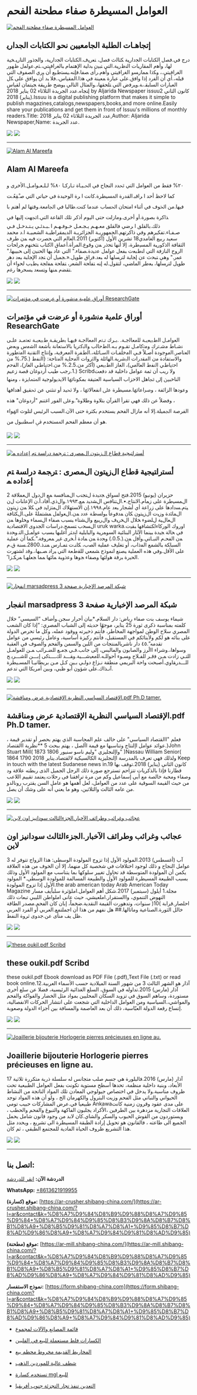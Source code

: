 # العوامل المسيطرة صفاء مطحنة الفحم

<a href="https://swt.shibang-china.com/?l=ar&img&k=%D8%A7%D9%84%D8%B9%D9%88%D8%A7%D9%85%D9%84+%D8%A7%D9%84%D9%85%D8%B3%D9%8A%D8%B7%D8%B1%D8%A9+%D8%B5%D9%81%D8%A7%D8%A1+%D9%85%D8%B7%D8%AD%D9%86%D8%A9+%D8%A7%D9%84%D9%81%D8%AD%D9%85" target="_blank">![العوامل المسيطرة صفاء مطحنة الفحم](http://static.shibang-china.com/all-800x300/913.jpg)</a>

## ﺇﺗﺠﺎﻫـﺎﺕ ﺍﻟﻄﻠﺒﺔ ﺍﻟﺠﺎﻣﻌﻴﻴﻦ ﻧﺤﻮ ﺍﻟﻜﺘﺎﺑﺎﺕ ﺍﻟﺠﺪﺍﺭﻳ
ﺩﺭﺝ ﻓﻲ.ﻓﺼل ﺍﻟﻜﺘﺎﺒﺎﺕ ﺍﻟﺠﺩﺍﺭﻴﺔ ﻜﺜﺎﻟﺙ ﻓﺼل، ﺘﻌﺭﻴﻑ.ﺍﻟﻜﺘﺎﺒﺎﺕ ﺍﻟﺠﺩﺍﺭﻴﺔ، ﻭﺍﻟﺠﺫﻭﺭ ﺍﻟﺘﺎﺭﻴ.ﺨﻴﺔ ﻟﻬﺎ، ﻭﺃﻫﻡ ﺍﻟﻤﻘﺎﺭﺒﺎﺕ ﺍﻟﻨﻅﺭﻴﺔ.ﺍﻟﺘﻲ ﺘﺒﻴﻥ ﺒﺩﺍﻴﺔ ﺍﻹﻫﺘﻤﺎﻡ ﺒﺎﻟﻐﺭﺍﻓﻴﺘﻲ،.ﺜﻡ.ﻋﻭﺍﻤل ﻅﻬﻭﺭ ﺍﻟﻐﺭﺍﻓﻴﺘﻲ.، ﻭﻜﺫﺍ ﻤﻤﺎﺭﺴﻭ ﺍﻟﻐﺭﺍﻓﻴﺘﻲ ﻭﺃﻫﻡ.ﺭﺃﻯ ﺼﻔﺎ.ﻓﺈﻨﻪ.ﻴﺴﺘﻁﻴﻊ ﺃﻥ ﻴﺭﻱ ﺍﻟﺼﻔﻭﻑ ﺍﻟﺘﻲ ﻗﺒﻠﻪ،.ﺃﻱ ﺃﻥ ﺍﻟﻔﺭﺩ ﺇﺫﺍ ﻭﺍﻓﻕ.ﻋﻠﻰ ﻋﺒﺎﺭﺓ ﻤﻌﻴﻨﺔ ﻓﻲ ﻫﺫﺍ.ﺍﻟﻤﻘﻴﺎﺱ،.ﻓﻼ ﺒﺩ ﺃﻥ ﻴﻭﺍﻓﻕ ﻋﻠﻰ ﻜل ﺍﻟﻌﺒﺎﺭﺍﺕ ﺍﻟﺴﺎﺒﻘ.،ﺔ.ﻭﻴﺭﻓﺽ ﺍﻟﺘﻲ ﺘﻠﺤﻘﻬﺎ،.ﻭﺍﻟﻤﺜﺎل ﺍﻟﺘﺎﻟﻲ ﻴﻭﻀﺢ ﻁﺭﻴﻘﺔ ﺠﻴﺘﻤﺎﻥ ﻟﻘﻴﺎﺱ ﺇﺘﺠﺎﻩ.عدد الجريدة الثلاثاء 02 يناير 2018 by Aljarida Newspaper issuu2 كانون الثاني (يناير) 2018.Issuu is a digital publishing platform that makes it simple to publish magazines,catalogs,newspapers,books,and more online.Easily share your publications and get them in front of Issuu&#39;s millions of monthly readers.Title: عدد الجريدة الثلاثاء 02 يناير 2018,Author: Aljarida Newspaper,Name: عدد الجريدة.


<a href="https://whatsapp.shibangsoft.com/WhatsApp.php" target="_blank" title="WhatsApp">![](http://static.shibang-china.com/icon/whatsapp.png)</a> <a href="https://swt.shibang-china.com/?l=ar&icon&k=%D8%A7%D9%84%D8%B9%D9%88%D8%A7%D9%85%D9%84+%D8%A7%D9%84%D9%85%D8%B3%D9%8A%D8%B7%D8%B1%D8%A9+%D8%B5%D9%81%D8%A7%D8%A1+%D9%85%D8%B7%D8%AD%D9%86%D8%A9+%D8%A7%D9%84%D9%81%D8%AD%D9%85" target="_blank">![](http://static.shibang-china.com/icon/chat-ar.png)</a>

---

<a href="https://swt.shibang-china.com/?l=ar&img&k=%D8%A7%D9%84%D8%B9%D9%88%D8%A7%D9%85%D9%84+%D8%A7%D9%84%D9%85%D8%B3%D9%8A%D8%B7%D8%B1%D8%A9+%D8%B5%D9%81%D8%A7%D8%A1+%D9%85%D8%B7%D8%AD%D9%86%D8%A9+%D8%A7%D9%84%D9%81%D8%AD%D9%85" target="_blank">![Alam Al Mareefa](http://static.shibang-china.com/all-800x300/301.jpg)</a>

## Alam Al Mareefa
٢٠% ﻓﻘﻂ ﻣﻦ اﻟﻌﻮاﻣﻞ اﻟﺘﻲ ﲢﺪد اﻟﻨﺠﺎح ﻓﻲ اﳊـﻴـﺎة ﺗـﺎرﻛـﺎ ٨٠% ﻟـﻠـﻌـﻮاﻣـﻞ.اﻷﺧﺮى و ﻛﻤﺎ ﻻﺣﻆ أﺣﺪ ا ﺮاﻗﺒ.اﻟﻘﺪرة اﳌﺴﻴﻄﺮة.ﻛﺎﻧﺖ ا ﺮة اﻟﻮﺣﻴﺪة ﻓﻲ ﺣﻴﺎﺗﻲ اﻟﺘﻲ ﺻ.ْﻘِﻌُ.ﺖ ﻓﻴﻬﺎ.ﻣﻦ اﳋﻮف ﻓﻲ أﺛﻨﺎء اﻣﺘﺤﺎن اﳊﺴﺎب ﻋﻨﺪﻣﺎ ﻛﻨﺖ.ﻃﺎﻟﺒﺎ ﻓﻲ اﳉﺎﻣﻌﺔ.وﻗﺘﻬﺎ ﻟﻢ أﻫﺘﻢ ﺑﺎ ﺬاﻛﺮة ﺑﺼﻮرة.أو أﺧﺮى.وﻣﺎزﻟﺖ ﺣﺘﻰ اﻟﻴﻮم أذﻛﺮ ﺗﻠﻚ اﻟﻘﺎﻋﺔ اﻟﺘﻲ.اﲡﻬﺖ إﻟﻴﻬﺎ ﻓﻲ ذﻟﻚ.ﺑﺎﻟﻘﻠﻖ ا ﺮﺿﻲ ﻓﺎﻟﻘﻠﻖ ﻣﻌـﻬـﻢ ﻳـﺠـﻌـﻞ ﺧـﻮﻓـﻬـﻢ ا ـﺒـﺪﺋـﻲ ﻳـﺘـﺪﺧـﻞ ﻓـﻲ ﺻـﻔـﺎء.ﺗﻔﻜﻴﺮﻫﻢ وﻓﻲ ذاﻛﺮﺗﻬﻢ.الجمهوريـة الجزائريـة الديمقراطيـة الشعبيـة ا.د محمد سعيد ربيع الغامدي18 تشرين الأول (أكتوبر) 2011.اﻟﻌﺎﻟم اﻟﺘﻲ ﺤﺼرت ﻓﻴﻪ ﻤن طرف اﻟﺜﻘﺎﻓﺔ اﻟذﮐورﻴﺔ اﻟﻤﺴﻴطرة، إﻻ أﻨﻬﺎ ﺘﺤذر ﻤن وﻗوع.اﻟﻤرأة.أﻋﻤﺎق اﻟﮐﺘﺎب ﺘﺜﺨﻨﻬم ﺠراﺤﺎت اﻟروح اﻟﻨﺎزﻓﺔ اﻟﺘﻲ اﻨطﺒﻌت ﺒﻔﻌل ﻋواﻤل ﻋدﻴدة.ﺼﻔﺎء.&quot; اﻟﺘﻲ ﻋﺎد ﺒﻬﺎ اﻟﺤﻨﻴن إﻟﯽ ﺤﺒﻴﺒﻬﺎ.&quot; ﻋﻤر.&quot; وﻫﻲ ﺘﺒﺤث ﻋن إﺠﺎﺒﺔ ﻟﺘرﺴﻟﻬﺎ ﻟﻪ ﺒﻌد.ﻓراق طوﻴل.«.ﺠﻤﻴل أن ﺘﺠد اﻹﺠﺎﺒﺔ ﺒﻌد دﻫر طوﻴل ﻟﺘرﺴﻟﻬﺎ، ﺒﻌطر اﻟﻤﺎﻀﻲ، ﻟﺘﻘول.ﻟﻪ إﻨﻪ ﺘﻔﺎﺤﺔ اﻟﺸﻌر، ﺘﻔﺎﺤﺔ ﻤﻔﻟﺠﺔ ﻴطﻴب ﻟﺤواء أن ﺘﻘﻀم ﻤﻨﻬﺎ وﺘﺴﻌد ﺒﺴﺤرﻫﺎ رﻏم.


<a href="https://whatsapp.shibangsoft.com/WhatsApp.php" target="_blank" title="WhatsApp">![](http://static.shibang-china.com/icon/whatsapp.png)</a> <a href="https://swt.shibang-china.com/?l=ar&icon&k=%D8%A7%D9%84%D8%B9%D9%88%D8%A7%D9%85%D9%84+%D8%A7%D9%84%D9%85%D8%B3%D9%8A%D8%B7%D8%B1%D8%A9+%D8%B5%D9%81%D8%A7%D8%A1+%D9%85%D8%B7%D8%AD%D9%86%D8%A9+%D8%A7%D9%84%D9%81%D8%AD%D9%85" target="_blank">![](http://static.shibang-china.com/icon/chat-ar.png)</a>

---

<a href="https://swt.shibang-china.com/?l=ar&img&k=%D8%A7%D9%84%D8%B9%D9%88%D8%A7%D9%85%D9%84+%D8%A7%D9%84%D9%85%D8%B3%D9%8A%D8%B7%D8%B1%D8%A9+%D8%B5%D9%81%D8%A7%D8%A1+%D9%85%D8%B7%D8%AD%D9%86%D8%A9+%D8%A7%D9%84%D9%81%D8%AD%D9%85" target="_blank">![أوراق ﻋﻠﻣﻳﺔ ﻣﻧﺷورة أو ﻋرﺿت ﻓﻲ ﻣؤﺗﻣرات ResearchGate](http://static.shibang-china.com/all-800x300/413.jpg)</a>

## أوراق ﻋﻠﻣﻳﺔ ﻣﻧﺷورة أو ﻋرﺿت ﻓﻲ ﻣؤﺗﻣرات ResearchGate
اﻟﻌواﻣـﻝ اﻟطﺑﻳﻌﻳـﺔ ﻟﻠﻣﻌﺎﻟﺟـﺔ. .ﺑـرك ﺗـﺗم اﻟﻣﻌﺎﻟﺟـﺔ ﻓﻳﻬـﺎ ﺑطرﻳﻘـﺔ طﺑﻳﻌﻳـﺔ ﺗﻌﺗﻣـد ﻋﻠـﻰ ﻧﺷـﺎط ﻣﺷـﺗرك وﻣﺗﻛﺎﻣـﻝ ﺗﻘـوم ﺑـﻪ.اﻟطﺣﺎﻟب واﻟﺑﻛﺗرﻳﺎ ﺑﺎﻻﺳﺗﻌﺎﻧﺔ ﺑﺄﺷﻌﺔ اﻟﺷﻣس وﺑﻌض اﻟﻌﻧﺎﺻر.اﻟﻣوﺟودة أﺻـﻼً ﻓـﻲ اﻟﻣﺧﻠﻔـﺎت اﻟﺳـﺎﺋﻠﺔ،.اﻟطﻔرة اﻟﻣﻌرﻓﻳﺔ، وإﻧﺗﺎج اﻟﺗﻘﻧﻳﺔ اﻟﻣﺗطورة واﻻﺳﺗﻔﺎدة ﻣن اﻟﻣﻘدرات اﻟﺑﺷرﻳﺔ.اﻟﻬﺎﺋﻠﺔ واﻟﺛروات اﻟﻣﺣﻠﻳﺔ اﻟﻣﺗﺎﺣﺔ: {اﻟﻧﻔط (.75.% ﻣن اﺣﺗﻳﺎطﻲ اﻟﻧﻔط اﻟﻌﺎﻟﻣﻲ)، اﻟﻐﺎز اﻟطﺑﻳﻌﻲ (أﻛﺛر ﻣن.2.5.% ﻣن.اﺣﺗﻳﺎطﻲ اﻟﻐﺎز)، اﻟﻔﺣم (.1.رجب طيب أردوغان قصة زعيم Scribdوﻻ رﻳﺐ أن ﺛﻤﺔ ﻋﻮاﻣﻞ داﺧﻠﻴﺔ ﻗﺪ دﻓﻌﺖ اﻟﻨﺎﺧﺒﲔ إﱃ ﲡﺎﻫﻞ اﻻﺣﺰاب اﻟﺴﻴﺎﺳﻴﺔ اﻟﻌﺘﻴﻘﺔ ﺑﻤﻜﻮﻧﺎﲥﺎ اﻻﻳﺪﻳﻮﻟﻮﺟﻴﺔ اﳌﺘﲈﻳﺰة ، وﻣﻨﻬﺎ وﻋﻮدﻫﺎ اﻟﺰاﺋﻔﺔ ، وﴏاﻋﺎﲥﺎ.ﻣﺴﻴﻄﺮة ﻋﲆ اﻧﻔﻌﺎﻻﲥﺎ ، وﻻ ﲢﻴﺪ أو ﺗﻨﺜﻨﻲ ﻋﻦ ﲢﻘﻴﻖ أﻫﺪاﻓﻬﺎ ، وﻓﻀﻼً ﻋﻦ ذﻟﻚ ﻓﻬﻲ ﺗﻘﺮأ اﻟﻘﺮآن ﺑﺘﻼوة وﻃﻼوة&quot;.وﻋﲆ اﻟﻔﻮر اﻏﺘﻨﻢ &quot;أردوﻏﺎن&quot; ﻫﺬه اﻟﻔﺮﺻﺔ اﳉﻤﻴﻠﺔ.إﻻ أﻧﻪ ﻣﺎزال اﻟﻔﺤﻢ ﻳﺴﺘﺨﺪم ﺑﻜﺜﺮة ﺣﺘﻰ اﻵن.اﻟﺴﺒﺐ اﻟﺮﺋﻴﺲ ﻟﺘﻠﻮث اﳍﻮاء ﻫﻮ أن ﻣﻌﻈﻢ اﻟﻔﺤﻢ اﳌﺴﺘﺨﺪم ﰲ اﺳﻄﻨﺒﻮل ﻣﻦ.


<a href="https://whatsapp.shibangsoft.com/WhatsApp.php" target="_blank" title="WhatsApp">![](http://static.shibang-china.com/icon/whatsapp.png)</a> <a href="https://swt.shibang-china.com/?l=ar&icon&k=%D8%A7%D9%84%D8%B9%D9%88%D8%A7%D9%85%D9%84+%D8%A7%D9%84%D9%85%D8%B3%D9%8A%D8%B7%D8%B1%D8%A9+%D8%B5%D9%81%D8%A7%D8%A1+%D9%85%D8%B7%D8%AD%D9%86%D8%A9+%D8%A7%D9%84%D9%81%D8%AD%D9%85" target="_blank">![](http://static.shibang-china.com/icon/chat-ar.png)</a>

---

<a href="https://swt.shibang-china.com/?l=ar&img&k=%D8%A7%D9%84%D8%B9%D9%88%D8%A7%D9%85%D9%84+%D8%A7%D9%84%D9%85%D8%B3%D9%8A%D8%B7%D8%B1%D8%A9+%D8%B5%D9%81%D8%A7%D8%A1+%D9%85%D8%B7%D8%AD%D9%86%D8%A9+%D8%A7%D9%84%D9%81%D8%AD%D9%85" target="_blank">![أﺴﺘراﺘﻴﺠﻴﺔ ﻗطﺎع اﻝزﻴﺘون اﻝﻤﺼرى : ﺘرﺠﻤﺔ دراﺴﺔ ﺘم إﻋدادﻩ ﻤ](http://static.shibang-china.com/all-800x300/438.jpg)</a>

## أﺴﺘراﺘﻴﺠﻴﺔ ﻗطﺎع اﻝزﻴﺘون اﻝﻤﺼرى : ﺘرﺠﻤﺔ دراﺴﺔ ﺘم إﻋدادﻩ ﻤ
2 حزيران (يونيو) 2015.ﻓﺘﺢ اﺴواق ﺠدﻴدة ﻝﺘﺠﻨب اﻝﻤﻨﺎﻓﺴﺔ ﻤﻊ اﻝدول اﻝﻌﻤﻼﻗﺔ اﻝﻤﺴﻴطرة ﻋﻠﻰ زﻤﺎم.اﻻﻨﺘﺎج.•.اﻝﺘﻨﺎﻓس اﻝﺸدﻴد ﻤﻊ.١٩٩٣.واﻝذي.أﻓﺎد.أ.ن اﻹﻋﺎﻨﺎت ﻝن ﻴﺘم.ﺴدادﻫﺎ ﻋﻠﻰ زراﻋﺔ أي أﺸﺠﺎر ﺒﻌد ﻋﺎم.١٩٩٨.إن اﻻﺴﺘﻬﻼك اﻝﻤﺘزاﻴد ﻓﻲ ﻜﻼ ﻤن زﻴﺘون اﻝﻤﺎﺌدة وزﻴت اﻝزﻴﺘون ﻜﺎن ﻤدﻓوﻋﺎً ﺒواﺴطﺔ ﻋدد ﻤن.اﻝﻌواﻤل ﻤﺸﺘﻤﻠﺔً ﻋﻠﻰ.اﻝﻜﺜﺎﻓﺔ اﻝﻌﺎﻝﻴﺔ ﻝﻠﻀوء ﺨﻼل اﻝﺨرﻴف واﻝرﺒﻴﻊ واﻝﺸﺘﺎء ﺒﺴﺒب ﺼﻔﺎء اﻝﺴﻤﺎء وﺨﻠوﻫﺎ ﻤن اﻝﺴﺤب ﺘﺴﻤﺢ.دراسات الجدوى الاقتصادية uruk warka.اوروك الوركاءﺍﻜﺘﺸﺎﻓﻬﺎ ﺒﻘﻴﺕ ﻓﻲ ﺤﺎﻟﺔ ﺠﻴﺩﺓ ﺒﻴﻨﻤﺎ ﺍﻵﺜﺎﺭ ﺍﻟﺒﻨﺎﺌﻴﺔ ﺍﻟﺴﻭﻤﺭﻴﺔ ﻭﺍﻟﺒﺎﺒﻠﻴﺔ ﺍﻨﺩﺜﺭ ﺃﻏﻠﺒﻬﺎ ﺒﺴﺒﺏ ﻋﻭﺍﻤـل.ﺍﻟﺘ.ﻭﺤﺩﺓ ﻤﻥ ﺍﻟﻔﺤـﻡ ﺍﻟﻨﺒـﺎﺘﻲ.ﻭﺃﻗل ﻤﻥ.(.0.5.) ﻭﺤﺩﺓ ﻤﻥ ﻤﺎﺩﺓ ﺃ.ﺨﺭﻯ ﻏﻴﺭ ﻤﻌﺭﻭﻓﺔ.&quot;.ﻜﻤﺎ ﺃﻥ ﻋﻤﻠﻴﺔ ﺍﻟﺴﺒﺎﻜﺔ ﺒﺎﻟﺸﻤﻊ ﺍﻟﻤﺫﺍﺏ، ﺃﻭ ﺘﻐﻠﻴﻑ ﻋﻤﻠﻴﺔ ﺍﻟﺼﺏ، ﻜﺎﻨـﺕ ﺘﻤـﺎﺭﺱ ﻤﻨـﺫ.2800.ﺴﻨﺔ ﻕ.ﻡ ﻋﻠﻰ ﺍﻷﻗل.ﻭﻓﻲ ﻫﺫﻩ ﺍﻟﻌﻤﻠﻴﺔ ﻴﺼﻨﻊ ﺍﻨﻤﻭﺫﺝ ﺸﻤﻌﻲ ﻟﻠﻘﻁﻌﺔ ﺍﻟﺘﻲ ﻴﺭﺍﺩ ﺼـﺒﻬﺎ،.ﻭﻗﺩ ﺍﺸﺘﻬﺭﺕ ﺍﻟﺤﻴﺭﺓ ﺒﺭﻗﺔ ﻫﻭﺍﺌﻬﺎ ﻭﺼﻔﺎﺀ ﺠﻭﻫﺎ ﻭﻋﺫﻭﺒﺔ ﻤﺎﺌﻬﺎ ﻤﻤﺎ ﺠﻌﻠﻬـﺎ ﻤﺭﻜـﺯﺍﹰ.


<a href="https://whatsapp.shibangsoft.com/WhatsApp.php" target="_blank" title="WhatsApp">![](http://static.shibang-china.com/icon/whatsapp.png)</a> <a href="https://swt.shibang-china.com/?l=ar&icon&k=%D8%A7%D9%84%D8%B9%D9%88%D8%A7%D9%85%D9%84+%D8%A7%D9%84%D9%85%D8%B3%D9%8A%D8%B7%D8%B1%D8%A9+%D8%B5%D9%81%D8%A7%D8%A1+%D9%85%D8%B7%D8%AD%D9%86%D8%A9+%D8%A7%D9%84%D9%81%D8%AD%D9%85" target="_blank">![](http://static.shibang-china.com/icon/chat-ar.png)</a>

---

<a href="https://swt.shibang-china.com/?l=ar&img&k=%D8%A7%D9%84%D8%B9%D9%88%D8%A7%D9%85%D9%84+%D8%A7%D9%84%D9%85%D8%B3%D9%8A%D8%B7%D8%B1%D8%A9+%D8%B5%D9%81%D8%A7%D8%A1+%D9%85%D8%B7%D8%AD%D9%86%D8%A9+%D8%A7%D9%84%D9%81%D8%AD%D9%85" target="_blank">![انفجار marsadpress شبكة المرصد الإخبارية صفحة 3](http://static.shibang-china.com/all-800x300/1324.jpg)</a>

## انفجار marsadpress شبكة المرصد الإخبارية صفحة 3
ﺷﻴﻤﺎء يوسف ﺑﻨت ﺻﻔﺎء ﺭﻳﺎﺽ: دار السلام.*بيان أحرار سجن.وأضاف “السيسي” خلال كلمته بمناسبة ذكرى ثورة 25 يناير، موجهًا حديثه إلى الشباب المصري: “إذا كان الشعب المصري سلاح الوطن لمواجهة المخاطر، فأنتم ذخيرته ووقود عمله، وكل ما تحرص الدولة على بنائه هو لكم ولأبنائكم في المستقبل، فأنتم ركيزة أساسية، وعامل رئيسي من عوامل تقدمه”.٤٥ دار ناشريالمنتجات من اللبن والسمن والفحم والصوف في العقبة وسواها،.وشراء االٔرز والصابون والمالبس، إلى جانب.ﻓـﻲ ﺠﻣـﻊ اﻠﻀـﺮاﺋﺐ ﻤـﻦ اﻠﻌﻮاﻤـﻞ اﻠﺘـﻲ زادت ﻤـﻦ ﻓﻗـﺮ اﻠﻔـﻼح وﺴـﻮء أﺣﻮاﻠـﻪ.اﻠﻣﻌﻴﺷـــﻴﺔ.وﻘـــﺪ اﻚــــﺘﻛﻰ إﺑـــﻦ اﻠﺷـــﺮﻳ ﺢ اﻠـــﺪرﻘﺎوي.أصبحت واحة البريمي منطقة نـزاع دولـي بـين كـل مـن بريطانيـا المسـيطرة آنـذاك.على شؤون أبو ظبي، وبين أمريكا التي تدعم.


<a href="https://whatsapp.shibangsoft.com/WhatsApp.php" target="_blank" title="WhatsApp">![](http://static.shibang-china.com/icon/whatsapp.png)</a> <a href="https://swt.shibang-china.com/?l=ar&icon&k=%D8%A7%D9%84%D8%B9%D9%88%D8%A7%D9%85%D9%84+%D8%A7%D9%84%D9%85%D8%B3%D9%8A%D8%B7%D8%B1%D8%A9+%D8%B5%D9%81%D8%A7%D8%A1+%D9%85%D8%B7%D8%AD%D9%86%D8%A9+%D8%A7%D9%84%D9%81%D8%AD%D9%85" target="_blank">![](http://static.shibang-china.com/icon/chat-ar.png)</a>

---

<a href="https://swt.shibang-china.com/?l=ar&img&k=%D8%A7%D9%84%D8%B9%D9%88%D8%A7%D9%85%D9%84+%D8%A7%D9%84%D9%85%D8%B3%D9%8A%D8%B7%D8%B1%D8%A9+%D8%B5%D9%81%D8%A7%D8%A1+%D9%85%D8%B7%D8%AD%D9%86%D8%A9+%D8%A7%D9%84%D9%81%D8%AD%D9%85" target="_blank">![الإقتصاد السياسي النظرية الإقتصادية عرض ومناقشة.pdf Ph.D tamer.](http://static.shibang-china.com/all-800x300/1265.jpg)</a>

## الإقتصاد السياسي النظرية الإقتصادية عرض ومناقشة.pdf Ph.D tamer.
، فعلم &quot;االقتصاد السياسي&quot; على خالف علم المحاسبة الذي يهتم بحصر أو تقدير قيمة عوائد عوامل اإلنتاج وتناسبها مع قيمة األصل ، يهتم ببحث 5 **نظرية االقتصاد.)John Stuart Mill( 1873 1806 واإلنجليزي &quot;وليم ناسو سنيور&quot; )Nassau William Senior( 1864 1790 ولذلك فهي تعرف بالمدرسة اإلنجليزية الكالسيكية لالقتصاد.يناير 2018 Keep in touch with the latest Sudanese news in.19 كانون الثاني (يناير) 2018.توقف بها قطارنا فإذا بالذكريات تتزاحم تسترجع صورة ذلك الرجل الجميل الذى ربطته علاقة ود وصفاء ومحبة خالصة مع أبى إسماعيل وكم من مرة ترافقنا فى رحلات.يعتمد تقييم اللاعب من حيث القيمة السوقية على عدد من العوامل، لعل أهمها هو عامل السن يقترب رونالدو من عامه الثالث والثلاثين، وهو ما يعني أنه على وشك أن يصل.


<a href="https://whatsapp.shibangsoft.com/WhatsApp.php" target="_blank" title="WhatsApp">![](http://static.shibang-china.com/icon/whatsapp.png)</a> <a href="https://swt.shibang-china.com/?l=ar&icon&k=%D8%A7%D9%84%D8%B9%D9%88%D8%A7%D9%85%D9%84+%D8%A7%D9%84%D9%85%D8%B3%D9%8A%D8%B7%D8%B1%D8%A9+%D8%B5%D9%81%D8%A7%D8%A1+%D9%85%D8%B7%D8%AD%D9%86%D8%A9+%D8%A7%D9%84%D9%81%D8%AD%D9%85" target="_blank">![](http://static.shibang-china.com/icon/chat-ar.png)</a>

---

<a href="https://swt.shibang-china.com/?l=ar&img&k=%D8%A7%D9%84%D8%B9%D9%88%D8%A7%D9%85%D9%84+%D8%A7%D9%84%D9%85%D8%B3%D9%8A%D8%B7%D8%B1%D8%A9+%D8%B5%D9%81%D8%A7%D8%A1+%D9%85%D8%B7%D8%AD%D9%86%D8%A9+%D8%A7%D9%84%D9%81%D8%AD%D9%85" target="_blank">![عجائب وغرائب وطرائف الآخبار.الجزءالثالث سودانيز اون لاين](http://static.shibang-china.com/all-800x300/435.jpg)</a>

## عجائب وغرائب وطرائف الآخبار.الجزءالثالث سودانيز اون لاين
3 آب (أغسطس) 2013.المولود الأول إذا تزوج المولودة الوسطى: هذا الزواج تتوفر له عوامل النجاح و ذلك لوجود اختلافات في شخصية كل منهما، إلا أن الخوف من هذه العلاقة يكمن أن المولودة المتوسطة قد تحاول تغيير سلوكها بما يتناسب مع المولود الأول وذلك بسبب الطبيعة المسيطرة للمولود الأول والطبيعة المسالمة للمولودة الوسطى.* المولود الأول إذا تزوج المولودة.the arab american today Arab American Today Magazine مجلة.1 أيلول (سبتمبر) 2017.شكل أهم العوامل.املؤثرة سلباًيف مسار النهوض التنموي، واالستقرار.املعيشي، حيث عانى املواطن الليبي تبعات ذلك احلصار.قرابة )10( سنوات، وتدهورت القيمة النقدية.ضخماً، إبان كان الفحم.مصدر الطاقة خالل الثورة.الصناعية وماتالها.## هل نفهم من هذا أن اجملتمع.العربي أو الفرد العربي ظل يف منأى عن.جدوى ثروة النفط.


<a href="https://whatsapp.shibangsoft.com/WhatsApp.php" target="_blank" title="WhatsApp">![](http://static.shibang-china.com/icon/whatsapp.png)</a> <a href="https://swt.shibang-china.com/?l=ar&icon&k=%D8%A7%D9%84%D8%B9%D9%88%D8%A7%D9%85%D9%84+%D8%A7%D9%84%D9%85%D8%B3%D9%8A%D8%B7%D8%B1%D8%A9+%D8%B5%D9%81%D8%A7%D8%A1+%D9%85%D8%B7%D8%AD%D9%86%D8%A9+%D8%A7%D9%84%D9%81%D8%AD%D9%85" target="_blank">![](http://static.shibang-china.com/icon/chat-ar.png)</a>

---

<a href="https://swt.shibang-china.com/?l=ar&img&k=%D8%A7%D9%84%D8%B9%D9%88%D8%A7%D9%85%D9%84+%D8%A7%D9%84%D9%85%D8%B3%D9%8A%D8%B7%D8%B1%D8%A9+%D8%B5%D9%81%D8%A7%D8%A1+%D9%85%D8%B7%D8%AD%D9%86%D8%A9+%D8%A7%D9%84%D9%81%D8%AD%D9%85" target="_blank">![these oukil.pdf Scribd](http://static.shibang-china.com/all-800x300/422.jpg)</a>

## these oukil.pdf Scribd
these oukil.pdf Ebook download as PDF File (.pdf),Text File (.txt) or read book online.آذار هو الشهر الثالث 3 من شهور السنة الميلادية حسب الأسماء العربية.12 آذار (مارس) 2015.تداوله في السوق، السلع الغذائية الرئيسية، فضلا عن سلع أخرى مستوردة، وساهم السوق في تزويد السكان المحليين بمواد مثل الخضار والفواكة والفحم والمواشي،.السياسية ومن العوامل الداخلية التي شجعت على انتشار الحركات الانفصالية، إتساع رقعة الدولة العبّاسية، ذلك أن بعد العاصمة والمسافة بين أجزاء الدولة وصعوبة.


<a href="https://whatsapp.shibangsoft.com/WhatsApp.php" target="_blank" title="WhatsApp">![](http://static.shibang-china.com/icon/whatsapp.png)</a> <a href="https://swt.shibang-china.com/?l=ar&icon&k=%D8%A7%D9%84%D8%B9%D9%88%D8%A7%D9%85%D9%84+%D8%A7%D9%84%D9%85%D8%B3%D9%8A%D8%B7%D8%B1%D8%A9+%D8%B5%D9%81%D8%A7%D8%A1+%D9%85%D8%B7%D8%AD%D9%86%D8%A9+%D8%A7%D9%84%D9%81%D8%AD%D9%85" target="_blank">![](http://static.shibang-china.com/icon/chat-ar.png)</a>

---

<a href="https://swt.shibang-china.com/?l=ar&img&k=%D8%A7%D9%84%D8%B9%D9%88%D8%A7%D9%85%D9%84+%D8%A7%D9%84%D9%85%D8%B3%D9%8A%D8%B7%D8%B1%D8%A9+%D8%B5%D9%81%D8%A7%D8%A1+%D9%85%D8%B7%D8%AD%D9%86%D8%A9+%D8%A7%D9%84%D9%81%D8%AD%D9%85" target="_blank">![Joaillerie bijouterie Horlogerie pierres précieuses en ligne au.](http://static.shibang-china.com/all-800x300/680.jpg)</a>

## Joaillerie bijouterie Horlogerie pierres précieuses en ligne au.
17 آذار (مارس) 2016.فالبلورة هي جسم صلب متجانس له سلسلة ذرية متكررة ثلاثية الأبعاد، وبنية داخلية منظمة، تحدها أسطح مستوية تكونت بفعل العوامل الطبيعية تحت ظروف مناسبة.ولا يدخل في اختصاص جيولوجي المعادن تلك المواد الناتجة من النشاط الحيواني والنباتي مثل الفحم وزيت البترول والكهرمان الخ ، ولو أن هذه المواد توجد طبيعيا في.عرض المشاركات حبيب تومي Ankawaعلى مدى عقود وقرون زمنية كانت العلاقات التجارية مزدهرة بين الطرفين ،الأكراد يجلبون الفاكهة والتبوغ والفحم والحطب ، ويستوردون من القوش الحبوب والسكر والشاي.كان لابد من وجود قانون شامل يحمل الجميع الى طاعته ، فالقانون هو تحويل إرادة الطبقة المسيطرة الى تشريع ، ويحدد مثل هذا التشريع ظروف الحياة المادية للمجتمع الطبقي ، ثم كان.


<a href="https://whatsapp.shibangsoft.com/WhatsApp.php" target="_blank" title="WhatsApp">![](http://static.shibang-china.com/icon/whatsapp.png)</a> <a href="https://swt.shibang-china.com/?l=ar&icon&k=%D8%A7%D9%84%D8%B9%D9%88%D8%A7%D9%85%D9%84+%D8%A7%D9%84%D9%85%D8%B3%D9%8A%D8%B7%D8%B1%D8%A9+%D8%B5%D9%81%D8%A7%D8%A1+%D9%85%D8%B7%D8%AD%D9%86%D8%A9+%D8%A7%D9%84%D9%81%D8%AD%D9%85" target="_blank">![](http://static.shibang-china.com/icon/chat-ar.png)</a>

---
## اتصل بنا:

**الدردشة الآن:** [انقر للدردشة](https://swt.shibang-china.com?l=ar&contact&k=%D8%A7%D9%84%D8%B9%D9%88%D8%A7%D9%85%D9%84+%D8%A7%D9%84%D9%85%D8%B3%D9%8A%D8%B7%D8%B1%D8%A9+%D8%B5%D9%81%D8%A7%D8%A1+%D9%85%D8%B7%D8%AD%D9%86%D8%A9+%D8%A7%D9%84%D9%81%D8%AD%D9%85)

**WhatsApp:**  [+8613621919955](https://whatsapp.shibangsoft.com/WhatsApp.php)

**موقع (كسارة):** [https://ar-crusher.shibang-china.com/](https://ar-crusher.shibang-china.com/?l=ar&contact&k=%D8%A7%D9%84%D8%B9%D9%88%D8%A7%D9%85%D9%84+%D8%A7%D9%84%D9%85%D8%B3%D9%8A%D8%B7%D8%B1%D8%A9+%D8%B5%D9%81%D8%A7%D8%A1+%D9%85%D8%B7%D8%AD%D9%86%D8%A9+%D8%A7%D9%84%D9%81%D8%AD%D9%85)

**موقع (مطحنة):** [https://ar-mill.shibang-china.com/](https://ar-mill.shibang-china.com/?l=ar&contact&k=%D8%A7%D9%84%D8%B9%D9%88%D8%A7%D9%85%D9%84+%D8%A7%D9%84%D9%85%D8%B3%D9%8A%D8%B7%D8%B1%D8%A9+%D8%B5%D9%81%D8%A7%D8%A1+%D9%85%D8%B7%D8%AD%D9%86%D8%A9+%D8%A7%D9%84%D9%81%D8%AD%D9%85)

**نموذج الاستفسار:** [https://form.shibang-china.com](https://form.shibang-china.com?l=ar&contact&k=%D8%A7%D9%84%D8%B9%D9%88%D8%A7%D9%85%D9%84+%D8%A7%D9%84%D9%85%D8%B3%D9%8A%D8%B7%D8%B1%D8%A9+%D8%B5%D9%81%D8%A7%D8%A1+%D9%85%D8%B7%D8%AD%D9%86%D8%A9+%D8%A7%D9%84%D9%81%D8%AD%D9%85)

* [قائمة المصانع والآلات لمجموع](../28/%D9%82%D8%A7%D8%A6%D9%85%D8%A9%20%D8%A7%D9%84%D9%85%D8%B5%D8%A7%D9%86%D8%B9%20%D9%88%D8%A7%D9%84%D8%A2%D9%84%D8%A7%D8%AA%20%D9%84%D9%85%D8%AC%D9%85%D9%88%D8%B9.md)

* [الكسارات فلط مستعملة للبيع في الفلبين](../27/%D8%A7%D9%84%D9%83%D8%B3%D8%A7%D8%B1%D8%A7%D8%AA%20%D9%81%D9%84%D8%B7%20%D9%85%D8%B3%D8%AA%D8%B9%D9%85%D9%84%D8%A9%20%D9%84%D9%84%D8%A8%D9%8A%D8%B9%20%D9%81%D9%8A%20%D8%A7%D9%84%D9%81%D9%84%D8%A8%D9%8A%D9%86.md)

* [المخاريط القديمة مخروط محطم بيع](../30/%D8%A7%D9%84%D9%85%D8%AE%D8%A7%D8%B1%D9%8A%D8%B7%20%D8%A7%D9%84%D9%82%D8%AF%D9%8A%D9%85%D8%A9%20%D9%85%D8%AE%D8%B1%D9%88%D8%B7%20%D9%85%D8%AD%D8%B7%D9%85%20%D8%A8%D9%8A%D8%B9.md)

* [شطف عالية للموردين الذهب](../28/%D8%B4%D8%B7%D9%81%20%D8%B9%D8%A7%D9%84%D9%8A%D8%A9%20%D9%84%D9%84%D9%85%D9%88%D8%B1%D8%AF%D9%8A%D9%86%20%D8%A7%D9%84%D8%B0%D9%87%D8%A8.md)

* [تستخدم كسارة mgl للبيع](../28/%D8%AA%D8%B3%D8%AA%D8%AE%D8%AF%D9%85%20%D9%83%D8%B3%D8%A7%D8%B1%D8%A9%20mgl%20%D9%84%D9%84%D8%A8%D9%8A%D8%B9.md)

* [التعدين تنفذ تجار التجزئة جنوب أفريقيا](../28/%D8%A7%D9%84%D8%AA%D8%B9%D8%AF%D9%8A%D9%86%20%D8%AA%D9%86%D9%81%D8%B0%20%D8%AA%D8%AC%D8%A7%D8%B1%20%D8%A7%D9%84%D8%AA%D8%AC%D8%B2%D8%A6%D8%A9%20%D8%AC%D9%86%D9%88%D8%A8%20%D8%A3%D9%81%D8%B1%D9%8A%D9%82%D9%8A%D8%A7.md)